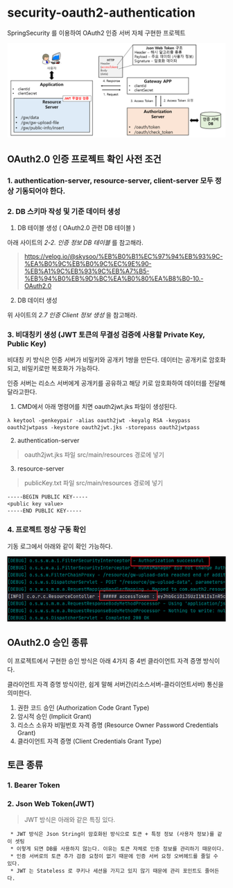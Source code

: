 # security-oauth2-authentication

SpringSecurity 를 이용하여 OAuth2 인증 서버 자체 구현한 프로젝트

![OAuth2.0 인증 흐름](./99.Img/OAuth2.0인증서버구성도.png)    

## OAuth2.0 인증 프로젝트 확인 사전 조건
### 1. authentication-server, resource-server, client-server 모두 정상 기동되어야 한다.

### 2. DB 스키마 작성 및 기준 데이터 생성
1. DB 테이블 생성 ( OAuth2.0 관련 DB 테이블 )

아래 사이트의 *2-2. 인증 정보 DB 테이블* 를 참고해라.
> https://velog.io/@skysoo/%EB%B0%B1%EC%97%94%EB%93%9C-%EA%B0%9C%EB%B0%9C%EC%9E%90-%EB%A1%9C%EB%93%9C%EB%A7%B5-%EB%94%B0%EB%9D%BC%EA%B0%80%EA%B8%B0-10.-OAuth2.0

2. DB 데이터 생성

위 사이트의 *2.7 인증 Client 정보 생성* 을 참고해라.
    
### 3. 비대칭키 생성 (JWT 토큰의 무결성 검증에 사용할 Private Key, Public Key)

비대칭 키 방식은 인증 서버가 비밀키와 공개키 1쌍을 만든다. 데이터는 공개키로 암호화되고, 비밀키로만 복호화가 가능하다.

인증 서버는 리소스 서버에게 공개키를 공유하고 해당 키로 암호화하여 데이터를 전달해달라고한다.

1. CMD에서 아래 명령어를 치면 oauth2jwt.jks 파일이 생성된다.
```
λ keytool -genkeypair -alias oauth2jwt -keyalg RSA -keypass oauth2jwtpass -keystore oauth2jwt.jks -storepass oauth2jwtpass
```

2. authentication-server
> oauth2jwt.jks 파일 src/main/resources 경로에 넣기

3. resource-server
> publicKey.txt 파일 src/main/resources 경로에 넣기
```
-----BEGIN PUBLIC KEY-----
<public key value>
-----END PUBLIC KEY-----
```

### 4. 프로젝트 정상 구동 확인

기동 로그에서 아래와 같이 확인 가능하다.
 
![인증 정상 확인](./99.Img/인증성공.png)


## OAuth2.0 승인 종류
이 프로젝트에서 구현한 승인 방식은 아래 4가지 중 4번 클라이언트 자격 증명 방식이다.

클라이언트 자격 증명 방식이란, 쉽게 말해 서버간(리소스서버-클라이언트서버) 통신을 의미한다. 

1. 권한 코드 승인 (Authorization Code Grant Type)
2. 암시적 승인 (Implicit Grant)
3. 리소스 소유자 비밀번호 자격 증명 (Resource Owner Password Credentials Grant)
4. 클라이언트 자격 증명 (Client Credentials Grant Type)

## 토큰 종류
### 1. Bearer Token
### 2. Json Web Token(JWT) 

> JWT 방식은 아래와 같은 특징 있다.
```
 * JWT 방식은 Json String이 암호화된 방식으로 토큰 + 특정 정보 (사용자 정보)를 같이 셋팅
 * 이렇게 되면 DB를 사용하지 않는다. 이유는 토큰 자체로 인증 정보를 관리하기 때문이다.
 * 인증 서버로의 토큰 추가 검증 요청이 없기 때문에 인증 서버 요청 오버헤드를 줄일 수 있다.
 * JWT 는 Stateless 로 쿠키나 세션을 가지고 있지 않기 때문에 관리 포인트도 줄어든다.
```        